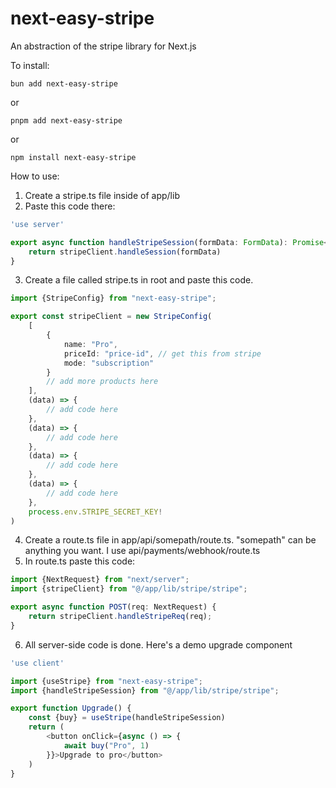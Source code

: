 # next-easy-stripe

An abstraction of the stripe library for Next.js

To install:

````shell
bun add next-easy-stripe
````
or
````shell
pnpm add next-easy-stripe
````
or
````shell
npm install next-easy-stripe
````

How to use:

1. Create a stripe.ts file inside of app/lib
2. Paste this code there:
````typescript
'use server'

export async function handleStripeSession(formData: FormData): Promise<string | undefined> {
    return stripeClient.handleSession(formData)
}
````
3. Create a file called stripe.ts in root and paste this code.
````typescript
import {StripeConfig} from "next-easy-stripe";

export const stripeClient = new StripeConfig(
    [
        {
            name: "Pro",
            priceId: "price-id", // get this from stripe
            mode: "subscription"
        }
        // add more products here
    ],
    (data) => {
        // add code here
    },
    (data) => {
        // add code here
    },
    (data) => {
        // add code here
    },
    (data) => {
        // add code here
    },
    process.env.STRIPE_SECRET_KEY!
)
````
4. Create a route.ts file in app/api/somepath/route.ts. "somepath" can be anything you want. I use api/payments/webhook/route.ts
5. In route.ts paste this code:
````typescript
import {NextRequest} from "next/server";
import {stripeClient} from "@/app/lib/stripe/stripe";

export async function POST(req: NextRequest) {
    return stripeClient.handleStripeReq(req);
}
````
6. All server-side code is done. Here's a demo upgrade component
````typescript jsx
'use client'

import {useStripe} from "next-easy-stripe";
import {handleStripeSession} from "@/app/lib/stripe/stripe";

export function Upgrade() {
    const {buy} = useStripe(handleStripeSession)
    return (
        <button onClick={async () => {
            await buy("Pro", 1)
        }}>Upgrade to pro</button>
    )
}
````